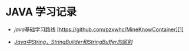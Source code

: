 # JAVA 学习记录
- *java*基础学习路线   [https://github.com/pzxwhc/MineKnowContainer][1]


- *[Java中String，StringBuilder和StringBuffer的区别][2]*



[1]: https://github.com/pzxwhc/MineKnowContainer
[2]: https://github.com/wmore/LearningContainer/issues/1

